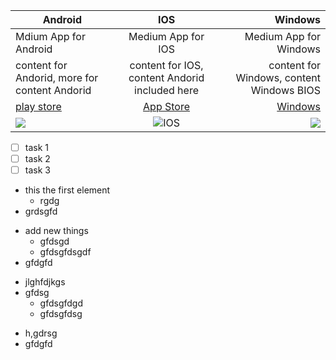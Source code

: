 Android | IOS | Windows
--- | :---: | ---:
Mdium App for Android | Medium App for IOS | Medium App for Windows
content for Andorid, more for content Andorid  | content for IOS, content Andorid included here | content for Windows, content Windows BIOS 
[play store](www.google.com) | [App Store](www.apple.com)| [Windows](windows.com)
![](https://res.cloudinary.com/practicaldev/image/fetch/s--xt6xYwgJ--/c_imagga_scale,f_auto,fl_progressive,h_420,q_auto,w_1000/https://thepracticaldev.s3.amazonaws.com/i/335fwbe05afgq6gb69hg.png) | ![IOS](https://upload.wikimedia.org/wikipedia/commons/thumb/c/ca/IOS_logo.svg/1024px-IOS_logo.svg.png) | ![](https://upload.wikimedia.org/wikipedia/commons/thumb/5/5f/Windows_logo_-_2012.svg/2048px-Windows_logo_-_2012.svg.png)

* [ ] task 1
* [ ] task 2
* [ ] task 3

- this the first element
   - rgdg
- grdsgfd
* add new things
   * gfdsgd
   * gfdsgfdsgdf
* gfdgfd
+ jlghfdjkgs
+ gfdsg
   + gfdsgfdgd
   + gfdsgfdsg
- h,gdrsg
- gfdgfd
